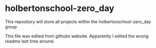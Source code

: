 # holbertonschool-zero_day

This repository will store all projects within the holbertonschool-zero_day group

This file was edited from githubs website.
Apparently I edited the wrong readme last time around.
